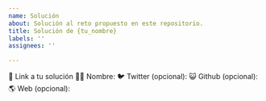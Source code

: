 ```yaml
---
name: Solución
about: Solución al reto propuesto en este repositorio.
title: Solución de {tu_nombre}
labels: ''
assignees: ''

---
```


:link:  Link a tu solución
:woman_technologist:  Nombre:
:bird:  Twitter (opcional):
:smiley_cat:  Github (opcional):
:earth_americas:  Web (opcional):
